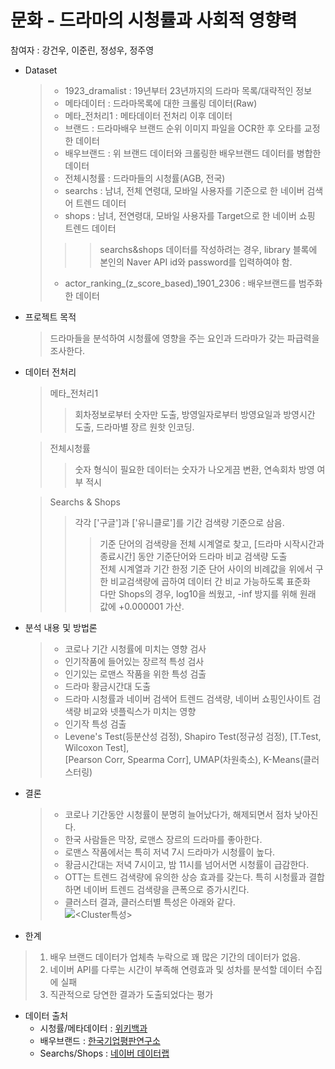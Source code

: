 # 문화 - 드라마의 시청률과 사회적 영향력
참여자 : 강건우, 이준린, 정성우, 정주영

* Dataset
  > * 1923_dramalist : 19년부터 23년까지의 드라마 목록/대략적인 정보  
  > * 메타데이터 : 드라마목록에 대한 크롤링 데이터(Raw)  
  > * 메타_전처리1 : 메타데이터 전처리 이후 데이터  
  > * 브랜드 : 드라마배우 브랜드 순위 이미지 파일을 OCR한 후 오타를 교정한 데이터  
  > * 배우브랜드 : 위 브랜드 데이터와 크롤링한 배우브랜드 데이터를 병합한 데이터  
  > * 전체시청률 : 드라마들의 시청률(AGB, 전국)  
  > * searchs : 남녀, 전체 연령대, 모바일 사용자를 기준으로 한 네이버 검색어 트렌드 데이터
  > * shops : 남녀, 전연령대, 모바일 사용자를 Target으로 한 네이버 쇼핑 트렌드 데이터  
  > > > searchs&shops 데이터를 작성하려는 경우, library 블록에 본인의 Naver API id와 password를 입력하여야 함.
  > * actor_ranking_(z_score_based)_1901_2306 : 배우브랜드를 범주화한 데이터  
  
* 프로젝트 목적
  > 드라마들을 분석하여 시청률에 영향을 주는 요인과 드라마가 갖는 파급력을 조사한다.
  
* 데이터 전처리  
  > 메타_전처리1  
  > > 회차정보로부터 숫자만 도출, 방영일자로부터 방영요일과 방영시간 도출, 드라마별 장르 원핫 인코딩.  
  
  > 전체시청률  
  > > 숫자 형식이 필요한 데이터는 숫자가 나오게끔 변환, 연속회차 방영 여부 적시
    
  > Searchs & Shops  
  > > 각각 ['구글']과 ['유니클로']를 기간 검색량 기준으로 삼음.  
  > > > 기준 단어의 검색량을 전체 시계열로 찾고,  [드라마 시작시간과 종료시간] 동안 기준단어와 드라마 비교 검색량 도출  
  > > > 전체 시계열과 기간 한정 기준 단어 사이의 비례값을 위에서 구한 비교검색량에 곱하여 데이터 간 비교 가능하도록 표준화  
  > > > 다만 Shops의 경우, log10을 씌웠고, -inf 방지를 위해 원래 값에 +0.000001 가산.  
  
* 분석 내용 및 방법론
  > * 코로나 기간 시청률에 미치는 영향 검사
  > * 인기작품에 들어있는 장르적 특성 검사  
  > * 인기있는 로맨스 작품을 위한 특성 검출  
  > * 드라마 황금시간대 도출  
  > * 드라마 시청률과 네이버 검색어 트렌드 검색량, 네이버 쇼핑인사이트 검색량 비교와 넷플릭스가 미치는 영향  
  > * 인기작 특성 검출  
  > * Levene's Test(등분산성 검정), Shapiro Test(정규성 검정), [T.Test, Wilcoxon Test],  
[Pearson Corr, Spearma Corr], UMAP(차원축소), K-Means(클러스터링)

* 결론  
  > * 코로나 기간동안 시청률이 분명히 늘어났다가, 해제되면서 점차 낮아진다.  
  > * 한국 사람들은 막장, 로맨스 장르의 드라마를 좋아한다.  
  > * 로맨스 작품에서는 특히 저녁 7시 드라마가 시청률이 높다.  
  > * 황금시간대는 저녁 7시이고, 밤 11시를 넘어서면 시청률이 급감한다.  
  > * OTT는 트렌드 검색량에 유의한 상승 효과를 갖는다. 특히 시청률과 결합하면 네이버 트렌드 검색량을 큰폭으로 증가시킨다.
  > * 클러스터 결과, 클러스터별 특성은 아래와 같다.  
  > ![<Cluster특성>](<https://github.com/zoozero127/10th-EDA/blob/main/Team_C/Dataset/Cluster%ED%8A%B9%EC%84%B1.PNG>)

* 한계
 > 1. 배우 브랜드 데이터가 업체측 누락으로 꽤 많은 기간의 데이터가 없음.  
 > 2. 네이버 API를 다루는 시간이 부족해 연령효과 및 성차를 분석할 데이터 수집에 실패  
 > 3. 직관적으로 당연한 결과가 도출되었다는 평가  

* 데이터 출처
  * 시청률/메타데이터 : [위키백과](<https://ko.wikipedia.org/wiki/>)
  * 배우브랜드 : [한국기업평판연구소](<http://rekorea.net/>)
  * Searchs/Shops : [네이버 데이터랩](<https://datalab.naver.com/keyword/trendSearch.naver>)
  
